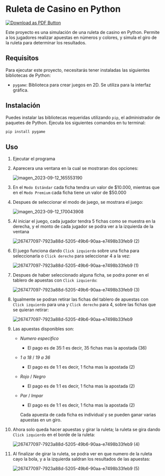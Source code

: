 # Ruleta de Casino en Python

[![Download as PDF Button](https://img.shields.io/badge/Download%20AS%20pdf-EF3939?style=for-the-badge&logo=adobeacrobatreader&logoColor=white&color=black&labelColor=ec1c24)](https://mdtopdf.up.railway.app/convertPdf?url=https://raw.githubusercontent.com/programadorisgod/Ruleta-Espanola/main/README.md)

Este proyecto es una simulación de una ruleta de casino en Python. Permite a los jugadores realizar apuestas en números y colores, y simula el giro de la ruleta para determinar los resultados.

## Requisitos

Para ejecutar este proyecto, necesitarás tener instaladas las siguientes bibliotecas de Python:

- `pygame`: Biblioteca para crear juegos en 2D. Se utiliza para la interfaz gráfica.

## Instalación

Puedes instalar las bibliotecas requeridas utilizando `pip`, el administrador de paquetes de Python. Ejecuta los siguientes comandos en tu terminal:

```bash
pip install pygame
```

## Uso

1. Ejecutar el programa

2. Aparecera una ventana en la cual se mostraran dos opciones:

   ![imagen_2023-09-12_165553190](https://github.com/programadorisgod/Ruleta-Espanola/assets/116904412/0104f7cd-99bf-4144-80d3-f9b94b744daa)

3. En el `Modo Estándar` cada ficha tendra un valor de $10.000, mientras que en el `Modo Premium` cada ficha tiene un valor de $50.000

4. Despues de seleccionar el modo de juego, se mostrara el juego:

   ![imagen_2023-09-12_170043908](https://github.com/programadorisgod/Ruleta-Espanola/assets/116904412/628e953e-5aad-4beb-943a-ba6fce803fc1)
   
5. Al iniciar el juego, cada jugador tendra 5 fichas como se muestra en la derecha, y el monto de cada jugador se podra ver a la izquierda de la ventana

   ![267477097-7923a88d-5205-49b6-90aa-e7498b33feb9 (2)](https://github.com/programadorisgod/Ruleta-Espanola/assets/116904412/d942332d-8cec-42c6-bc1d-f442adc3cd70)

6. El juego funciona dando `Click izquierdo` sobre una ficha para seleccionarla o `Click derecho` para seleccionar 4 a la vez:

   ![267477097-7923a88d-5205-49b6-90aa-e7498b33feb9 (1)](https://github.com/programadorisgod/Ruleta-Espanola/assets/116904412/336b8090-2dc8-47bf-ac4c-4a2af0c1668a)

7. Despues de haber seleccionado alguna ficha, se podra poner en el tablero de apuestas con `Click izquierdo`:

   ![267477097-7923a88d-5205-49b6-90aa-e7498b33feb9 (3)](https://github.com/programadorisgod/Ruleta-Espanola/assets/116904412/3b61768f-8869-4af6-b88b-a22a011bcb92)

8. Igualmente se podran retirar las fichas del tablero de apuestas con `Click izquierdo` para una y `Click derecho` para 4, sobre las fichas que se quieran retirar:
   
   ![267477097-7923a88d-5205-49b6-90aa-e7498b33feb9](https://github.com/programadorisgod/Ruleta-Espanola/assets/116904412/3e5bb95a-2311-425d-a529-3db75af2de5f)

9. Las apuestas disponibles son:
    - *Numero especifico*
      - El pago es de 35:1 es decir, 35 fichas mas la apostada (36)
    - *1 a 18* / *19 a 36*
      - El pago es de 1:1 es decir, 1 ficha mas la apostada (2)
    - *Rojo* / *Negro*
      - El pago es de 1:1 es decir, 1 ficha mas la apostada (2)
    - *Par* / *Impar*
      - El pago es de 1:1 es decir, 1 ficha mas la apostada (2)
        
       Cada apuesta de cada ficha es individual y se pueden ganar varias apuestas en un giro.

10. Ahora solo queda hacer apuestas y girar la ruleta; la ruleta se gira dando `Click izquierdo` en el borde de la ruleta:

    ![267477097-7923a88d-5205-49b6-90aa-e7498b33feb9 (4)](https://github.com/programadorisgod/Ruleta-Espanola/assets/116904412/ecafacc5-ac2d-45fa-b536-0234f9b1ef78)

11. Al finalizar de girar la ruleta, se podra ver en que numero de la ruleta cayo la bola, y a la izquierda saldran los resultados de las apuestas:

    ![267477097-7923a88d-5205-49b6-90aa-e7498b33feb9 (5)](https://github.com/programadorisgod/Ruleta-Espanola/assets/116904412/f126d740-6147-4207-9770-7d75ee40d85d)


